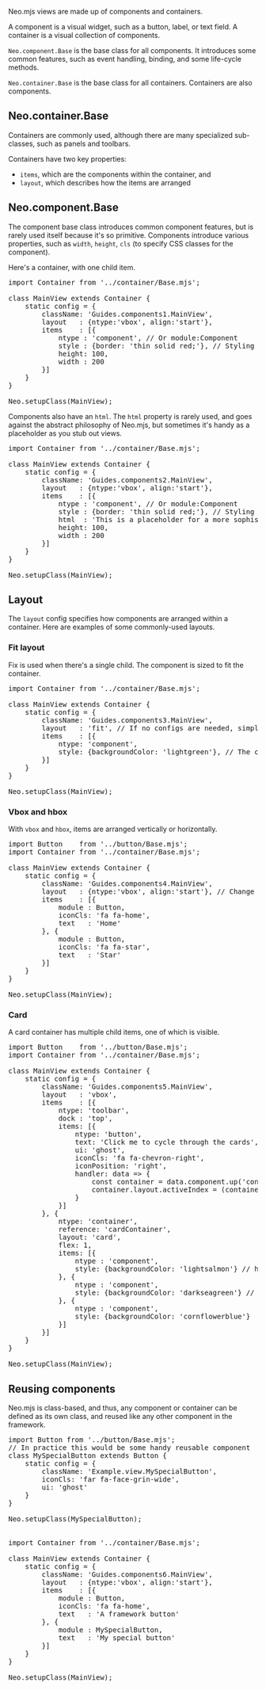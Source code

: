Neo.mjs views are made up of components and containers. 

A component is a visual widget, such as a button, label, or text field. A container is a visual 
collection of components.

`Neo.component.Base` is the base class for all components. It introduces some common features, such as
event handling, binding, and some life-cycle methods.

`Neo.container.Base` is the base class for all containers. Containers are also components.

## Neo.container.Base

Containers are commonly used, although there are many specialized sub-classes, such as panels and toolbars.


Containers have two key properties: 

- `items`, which are the components within the container, and 
- `layout`, which describes how the items are arranged

## Neo.component.Base

The component base class introduces common component features, but is rarely used itself because it's so
primitive. Components introduce various properties, such as `width`, `height`, `cls` (to specify CSS classes for the component).

Here's a container, with one child item.

<pre data-neo>
import Container from '../container/Base.mjs';

class MainView extends Container {
    static config = {
        className: 'Guides.components1.MainView',
        layout   : {ntype:'vbox', align:'start'},
        items    : [{
            ntype : 'component', // Or module:Component
            style : {border: 'thin solid red;'}, // Styling is usually done via "cls"
            height: 100,
            width : 200
        }]
    }
}

Neo.setupClass(MainView);
</pre>

Components also have an `html`. The `html` property is rarely used, and goes against the abstract philosophy of Neo.mjs, but
sometimes it's handy as a placeholder as you stub out views.

<pre data-neo>
import Container from '../container/Base.mjs';

class MainView extends Container {
    static config = {
        className: 'Guides.components2.MainView',
        layout   : {ntype:'vbox', align:'start'},
        items    : [{
            ntype : 'component', // Or module:Component
            style : {border: 'thin solid red;'}, // Styling is usually done via "cls"
            html  : 'This is a placeholder for a more sophisticated component we\'ll add later.',
            height: 100,
            width : 200
        }]
    }
}

Neo.setupClass(MainView);
</pre>


## Layout

The `layout` config specifies how components are arranged within a container. Here are examples of 
some commonly-used layouts.

### Fit layout

Fix is used when there's a single child. The component is sized to fit the container.

<pre data-neo>
import Container from '../container/Base.mjs';

class MainView extends Container {
    static config = {
        className: 'Guides.components3.MainView',
        layout   : 'fit', // If no configs are needed, simply use the ntype of the layout
        items    : [{
            ntype: 'component',
            style: {backgroundColor: 'lightgreen'}, // The camel-cased backgroundColor property converts to the hyphenated css style
        }]
    }
}

Neo.setupClass(MainView);
</pre>

### Vbox and hbox

With `vbox` and `hbox`, items are arranged vertically or horizontally.

<pre data-neo>
import Button    from '../button/Base.mjs';
import Container from '../container/Base.mjs';

class MainView extends Container {
    static config = {
        className: 'Guides.components4.MainView',
        layout   : {ntype:'vbox', align:'start'}, // Change the ntype to 'hbox'
        items    : [{
            module : Button,
            iconCls: 'fa fa-home',
            text   : 'Home'
        }, {
            module : Button,
            iconCls: 'fa fa-star',
            text   : 'Star'
        }]
    }
}

Neo.setupClass(MainView);
</pre>

### Card

A card container has multiple child items, one of which is visible. 

<pre data-neo>
import Button    from '../button/Base.mjs';
import Container from '../container/Base.mjs';

class MainView extends Container {
    static config = {
        className: 'Guides.components5.MainView',
        layout   : 'vbox',
        items    : [{
            ntype: 'toolbar',
            dock : 'top',
            items: [{
                ntype: 'button',
                text: 'Click me to cycle through the cards',
                ui: 'ghost',
                iconCls: 'fa fa-chevron-right',
                iconPosition: 'right',
                handler: data => {
                    const container = data.component.up('container').getReference('cardContainer');
                    container.layout.activeIndex = (container.layout.activeIndex + 1) % container.items.length;
                }
            }]
        }, {
            ntype: 'container',
            reference: 'cardContainer',
            layout: 'card',
            flex: 1,
            items: [{
                ntype : 'component',
                style: {backgroundColor: 'lightsalmon'} // https://drafts.csswg.org/css-color/#named-colors
            }, {
                ntype : 'component',
                style: {backgroundColor: 'darkseagreen'} // Who came up with these names?
            }, {
                ntype : 'component',
                style: {backgroundColor: 'cornflowerblue'} 
            }]
        }]
    }
}

Neo.setupClass(MainView);
</pre>




## Reusing components

Neo.mjs is class-based, and thus, any component or container can be defined as its own class, and reused like any
other component in the framework.

<pre data-neo>
import Button from '../button/Base.mjs';
// In practice this would be some handy reusable component
class MySpecialButton extends Button {
    static config = {
        className: 'Example.view.MySpecialButton',
        iconCls: 'far fa-face-grin-wide',
        ui: 'ghost'
    }
}

Neo.setupClass(MySpecialButton);


import Container from '../container/Base.mjs';

class MainView extends Container {
    static config = {
        className: 'Guides.components6.MainView',
        layout   : {ntype:'vbox', align:'start'},
        items    : [{
            module : Button,
            iconCls: 'fa fa-home',
            text   : 'A framework button'
        }, {
            module : MySpecialButton,
            text   : 'My special button'
        }]
    }
}

Neo.setupClass(MainView);
</pre>

